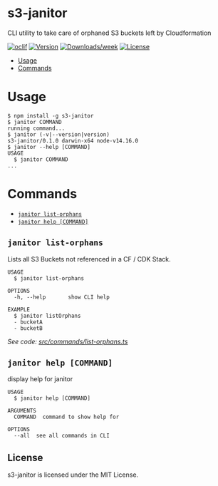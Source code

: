 s3-janitor
==========

CLI utility to take care of orphaned S3 buckets left by Cloudformation

[![oclif](https://img.shields.io/badge/cli-oclif-brightgreen.svg)](https://oclif.io)
[![Version](https://img.shields.io/npm/v/s3-janitor.svg)](https://npmjs.org/package/s3-janitor)
[![Downloads/week](https://img.shields.io/npm/dw/s3-janitor.svg)](https://npmjs.org/package/s3-janitor)
[![License](https://img.shields.io/npm/l/s3-janitor.svg)](https://github.com/jensgerdes/s3-janitor/blob/main/package.json)

<!-- toc -->
* [Usage](#usage)
* [Commands](#commands)
<!-- tocstop -->
# Usage
<!-- usage -->
```sh-session
$ npm install -g s3-janitor
$ janitor COMMAND
running command...
$ janitor (-v|--version|version)
s3-janitor/0.1.0 darwin-x64 node-v14.16.0
$ janitor --help [COMMAND]
USAGE
  $ janitor COMMAND
...
```
<!-- usagestop -->
# Commands
<!-- commands -->
* [`janitor list-orphans`](#janitor-list-orphans)
* [`janitor help [COMMAND]`](#janitor-help-command)

## `janitor list-orphans`

Lists all S3 Buckets not referenced in a CF / CDK Stack.

```
USAGE
  $ janitor list-orphans

OPTIONS
  -h, --help       show CLI help

EXAMPLE
  $ janitor listOrphans
  - bucketA
  - bucketB
```

_See code: [src/commands/list-orphans.ts](https://github.com/jensgerdes/s3-janitor/blob/main/src/commands/list-orphans.ts)_

## `janitor help [COMMAND]`

display help for janitor

```
USAGE
  $ janitor help [COMMAND]

ARGUMENTS
  COMMAND  command to show help for

OPTIONS
  --all  see all commands in CLI
```

## License
s3-janitor is licensed under the MIT License.
